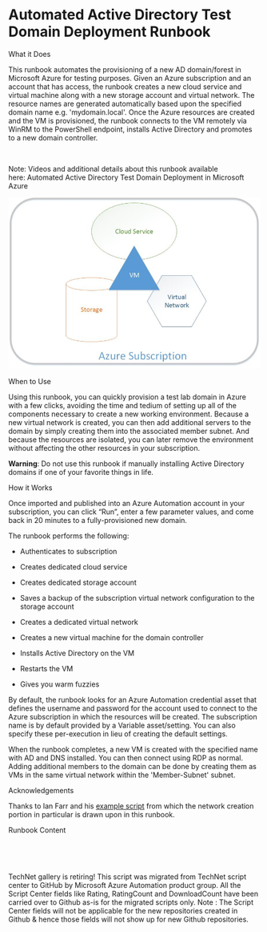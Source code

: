 ﻿Automated Active Directory Test Domain Deployment Runbook
=========================================================

            
What it Does

This runbook automates the provisioning of a new AD domain/forest in Microsoft Azure for testing purposes. Given an Azure subscription and an account that has access, the runbook creates a new cloud service and virtual machine along with a new storage account
 and virtual network. The resource names are generated automatically based upon the specified domain name e.g. 'mydomain.local'. Once the Azure resources are created and the VM is provisioned, the runbook connects to the VM remotely via WinRM to the PowerShell
 endpoint, installs Active Directory and promotes to a new domain controller.


 


Note: Videos and additional details about this runbook available here: Automated
 Active Directory Test Domain Deployment in Microsoft Azure






![Image](https://github.com/azureautomation/automated-active-directory-test-domain-deployment-runbook/raw/master/Diagram2.jpg)

When to Use

Using this runbook, you can quickly provision a test lab domain in Azure with a few clicks, avoiding the time and tedium of setting up all of the components necessary to create a new working environment. Because a new virtual network is created, you can
 then add additional servers to the domain by simply creating them into the associated member subnet. And because the resources are isolated, you can later remove the environment without affecting the other resources in your subscription.


**Warning**: Do not use this runbook if manually installing Active Directory domains if one of your favorite things in life.

How it Works

Once imported and published into an Azure Automation account in your subscription, you can click “Run”, enter a few parameter values, and come back in 20 minutes to a fully-provisioned new domain.


The runbook performs the following:


  *  Authenticates to subscription 
  *  Creates dedicated cloud service 
  *  Creates dedicated storage account 
  *  Saves a backup of the subscription virtual network configuration to the storage account

  *  Creates a dedicated virtual network 
  *  Creates a new virtual machine for the domain controller 
  *  Installs Active Directory on the VM 
  *  Restarts the VM 
  *  Gives you warm fuzzies 

By default, the runbook looks for an Azure Automation credential asset that defines the username and password for the account used to connect to the Azure subscription in which the resources will be created. The subscription name is by default provided by
 a Variable asset/setting. You can also specify these per-execution in lieu of creating the default settings.


When the runbook completes, a new VM is created with the specified name with AD and DNS installed. You can then connect using RDP as normal. Adding additional members to the domain can be done by creating them as VMs in the same virtual network within the
 'Member-Subnet' subnet.

Acknowledgements

Thanks to Ian Farr and his [example script](https://gallery.technet.microsoft.com/Build-AD-Forest-in-Windows-3118c100) from which the network creation portion in particular is drawn upon in this runbook.

Runbook Content

 

 

        
    
TechNet gallery is retiring! This script was migrated from TechNet script center to GitHub by Microsoft Azure Automation product group. All the Script Center fields like Rating, RatingCount and DownloadCount have been carried over to Github as-is for the migrated scripts only. Note : The Script Center fields will not be applicable for the new repositories created in Github & hence those fields will not show up for new Github repositories.
